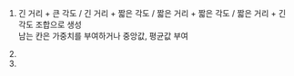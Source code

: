 1. 긴 거리 + 큰 각도 / 긴 거리 + 짧은 각도 / 짧은 거리 + 짧은 각도 / 짧은 거리 + 긴 각도 조합으로 생성   
   남는 칸은 가중치를 부여하거나 중앙값, 평균값 부여
   
4. 

5. 
